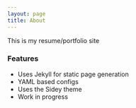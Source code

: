 ```yaml
---
layout: page
title: About
---
```


This is my resume/portfolio site

### Features

- Uses Jekyll for static page generation
- YAML based configs
- Uses the Sidey theme
- Work in progress
